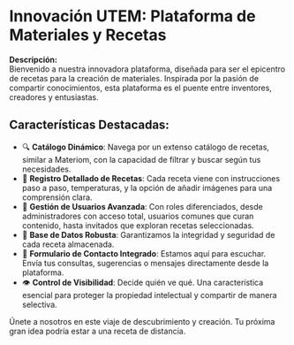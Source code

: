 # Innovación UTEM: Plataforma de Materiales y Recetas

**Descripción:**  
Bienvenido a nuestra innovadora plataforma, diseñada para ser el epicentro de recetas para la creación de materiales. Inspirada por la pasión de compartir conocimientos, esta plataforma es el puente entre inventores, creadores y entusiastas.

## Características Destacadas:  
- 🔍 **Catálogo Dinámico**: Navega por un extenso catálogo de recetas, similar a Materiom, con la capacidad de filtrar y buscar según tus necesidades.  
- 📝 **Registro Detallado de Recetas**: Cada receta viene con instrucciones paso a paso, temperaturas, y la opción de añadir imágenes para una comprensión clara.  
- 🔐 **Gestión de Usuarios Avanzada**: Con roles diferenciados, desde administradores con acceso total, usuarios comunes que curan contenido, hasta invitados que exploran recetas seleccionadas.  
- 💾 **Base de Datos Robusta**: Garantizamos la integridad y seguridad de cada receta almacenada.  
- 💌 **Formulario de Contacto Integrado**: Estamos aquí para escuchar. Envía tus consultas, sugerencias o mensajes directamente desde la plataforma.  
- 👁️ **Control de Visibilidad**: Decide quién ve qué. Una característica esencial para proteger la propiedad intelectual y compartir de manera selectiva.

Únete a nosotros en este viaje de descubrimiento y creación. Tu próxima gran idea podría estar a una receta de distancia.

